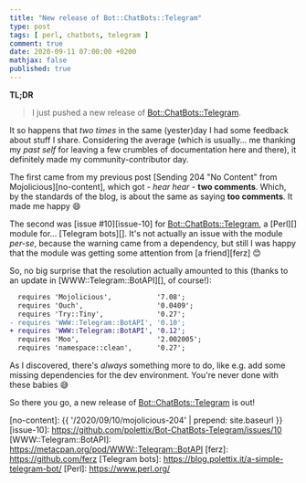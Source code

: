 ```yaml
---
title: "New release of Bot::ChatBots::Telegram"
type: post
tags: [ perl, chatbots, telegram ]
comment: true
date: 2020-09-11 07:00:00 +0200
mathjax: false
published: true
---
```


**TL;DR**

> I just pushed a new release of [Bot::ChatBots::Telegram][].

It so happens that *two times* in the same (yester)day I had some
feedback about stuff I share. Considering the average (which is
usually... me thanking my *past self* for leaving a few crumbles of
documentation here and there), it definitely made my
community-contributor day.

The first came from my previous post 
[Sending 204 "No Content" from Mojolicious][no-content], which got -
*hear hear* - **two comments**. Which, by the standards of the blog, is
about the same as saying **too comments**. It made me happy 😄

The second was [issue #10][issue-10] for [Bot::ChatBots::Telegram][], a
[Perl][] module for... [Telegram bots][].
It's not actually an issue with the module *per-se*, because the warning
came from a dependency, but still I was happy that the module was
getting some attention from [a friend][ferz] 😊

So, no big surprise that the resolution actually
amounted to this (thanks to an update in [WWW::Telegram::BotAPI][], of
course!):

```diff
  requires 'Mojolicious',           '7.08';
  requires 'Ouch',                  '0.0409';
  requires 'Try::Tiny',             '0.27';
- requires 'WWW::Telegram::BotAPI', '0.10';
+ requires 'WWW::Telegram::BotAPI', '0.12';
  requires 'Moo',                   '2.002005';
  requires 'namespace::clean',      '0.27';
```

As I discovered, there's *always* something more to do, like e.g. add
some missing dependencies for the dev environment. You're never done
with these babies 😅

So there you go, a new release of [Bot::ChatBots::Telegram][] is out!

[Bot::ChatBots::Telegram]: https://metacpan.org/pod/Bot::ChatBots::Telegram
[no-content]: {{ '/2020/09/10/mojolicious-204' | prepend: site.baseurl }}
[issue-10]: https://github.com/polettix/Bot-ChatBots-Telegram/issues/10
[WWW::Telegram::BotAPI]: https://metacpan.org/pod/WWW::Telegram::BotAPI
[ferz]: https://github.com/ferz
[Telegram bots]: https://blog.polettix.it/a-simple-telegram-bot/
[Perl]: https://www.perl.org/
